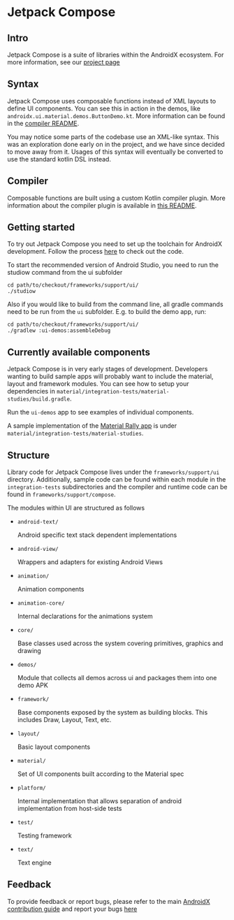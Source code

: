 # Jetpack Compose
## Intro
Jetpack Compose is a suite of libraries within the AndroidX ecosystem. For more information, see our [project page](https://developer.android.com/jetpackcompose)

## Syntax
Jetpack Compose uses composable functions instead of XML layouts to define UI components. You can see this in action in the demos, like `androidx.ui.material.demos.ButtonDemo.kt`. More information can be found in the [compiler README](https://android.googlesource.com/platform/frameworks/support/+/androidx-master-dev/compose/README.md).

You may notice some parts of the codebase use an XML-like syntax. This was an exploration done early on in the project, and we have since decided to move away from it. Usages of this syntax will eventually be converted to use the standard kotlin DSL instead.

## Compiler
Composable functions are built using a custom Kotlin compiler plugin. More information about the compiler plugin is available in [this README](https://android.googlesource.com/platform/frameworks/support/+/androidx-master-dev/compose/README.md).

## Getting started
To try out Jetpack Compose you need to set up the toolchain for AndroidX development. Follow the process [here](https://android.googlesource.com/platform/frameworks/support/+/androidx-master-dev/README.md) to check out the code.

To start the recommended version of Android Studio, you need to run the studiow command from the ui subfolder

    cd path/to/checkout/frameworks/support/ui/
    ./studiow

Also if you would like to build from the command line, all gradle commands need to be run from the `ui` subfolder.  E.g. to build the demo app, run:

    cd path/to/checkout/frameworks/support/ui/
    ./gradlew :ui-demos:assembleDebug

## Currently available components
Jetpack Compose is in very early stages of development. Developers wanting to build sample apps will probably want to include the material, layout and framework modules. You can see how to setup your dependencies in `material/integration-tests/material-studies/build.gradle`.

Run the `ui-demos` app to see examples of individual components. 

A sample implementation of the [Material Rally app](https://material.io/design/material-studies/rally.html) is under `material/integration-tests/material-studies`.

## Structure
Library code for Jetpack Compose lives under the `frameworks/support/ui` directory. Additionally, sample code can be found within each module in the `integration-tests` subdirectories and the compiler and runtime code can be found in `frameworks/support/compose`.

The modules within UI are structured as follows
* `android-text/`

   Android specific text stack dependent implementations
* `android-view/`

   Wrappers and adapters for existing Android Views
* `animation/`

   Animation components
* `animation-core/`

   Internal declarations for the animations system
* `core/`

   Base classes used across the system covering primitives, graphics and drawing
* `demos/`

   Module that collects all demos across ui and packages them into one demo APK
* `framework/`

   Base components exposed by the system as building blocks. This includes Draw, Layout, Text, etc.
* `layout/`

   Basic layout components
* `material/`

   Set of UI components built according to the Material spec
* `platform/`

   Internal implementation that allows separation of android implementation from host-side tests
* `test/`

   Testing framework
* `text/`

   Text engine

## Feedback
To provide feedback or report bugs, please refer to the main [AndroidX contribution guide](https://android.googlesource.com/platform/frameworks/support/+/androidx-master-dev/README.md) and report your bugs [here](https://b.corp.google.com/issues/new?component=612128)
